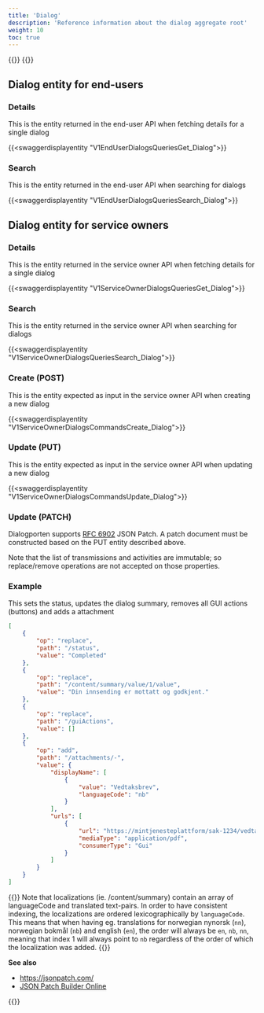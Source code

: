 ```yaml
---
title: 'Dialog'
description: 'Reference information about the dialog aggregate root'
weight: 10
toc: true
---
```


{{<dialogportenswaggerselector>}}
{{<swaggerload>}}

## Dialog entity for end-users

### Details 

This is the entity returned in the end-user API when fetching details for a single dialog 

{{<swaggerdisplayentity "V1EndUserDialogsQueriesGet_Dialog">}}

### Search

This is the entity returned in the end-user API when searching for dialogs

{{<swaggerdisplayentity "V1EndUserDialogsQueriesSearch_Dialog">}}

## Dialog entity for service owners

### Details

This is the entity returned in the service owner API when fetching details for a single dialog 

{{<swaggerdisplayentity "V1ServiceOwnerDialogsQueriesGet_Dialog">}}

### Search

This is the entity returned in the service owner API when searching for dialogs

{{<swaggerdisplayentity "V1ServiceOwnerDialogsQueriesSearch_Dialog">}}

### Create (POST)

This is the entity expected as input in the service owner API when creating a new dialog 

{{<swaggerdisplayentity "V1ServiceOwnerDialogsCommandsCreate_Dialog">}}

### Update (PUT)

This is the entity expected as input in the service owner API when updating a new dialog 

{{<swaggerdisplayentity "V1ServiceOwnerDialogsCommandsUpdate_Dialog">}}

### Update (PATCH)

Dialogporten supports [RFC 6902](https://datatracker.ietf.org/doc/html/rfc6902/) JSON Patch. A patch document must be constructed based on the PUT entity described above.

Note that the list of transmissions and activities are immutable; so replace/remove operations are not accepted on those properties.

### Example

This sets the status, updates the dialog summary, removes all GUI actions (buttons) and adds a attachment

```json
[
    {
        "op": "replace",
        "path": "/status",
        "value": "Completed"
    },
    {
        "op": "replace",
        "path": "/content/summary/value/1/value",
        "value": "Din innsending er mottatt og godkjent."
    },
    {
        "op": "replace",
        "path": "/guiActions",
        "value": []
    },
    {
        "op": "add",
        "path": "/attachments/-",
        "value": {
            "displayName": [
                {
                    "value": "Vedtaksbrev",
                    "languageCode": "nb"
                }
            ],
            "urls": [
                {
                    "url": "https://mintjenesteplattform/sak-1234/vedtak.pdf",
                    "mediaType": "application/pdf",
                    "consumerType": "Gui"
                }
            ]
        }
    }
]
```

{{<notice info>}}
Note that localizations (ie. /content/summary) contain an array of languageCode and translated text-pairs. In order to have consistent indexing, the localizations are ordered lexicographically by `languageCode`. This means that when having eg. translations for norwegian nynorsk (`nn`), norwegian bokmål (`nb`) and english (`en`), the order will always be `en`, `nb`, `nn`, meaning that index 1 will always point to `nb` regardless of the order of which the localization was added.
{{</notice>}}

**See also**
* https://jsonpatch.com/
* [JSON Patch Builder Online](https://json-patch-builder-online.github.io/)

{{<children />}}

